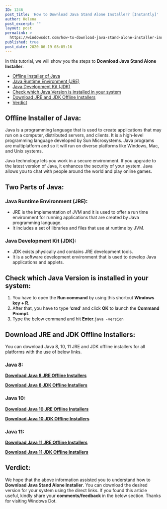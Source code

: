 ```yaml
---
ID: 1246
post_title: 'How to Download Java Stand Alone Installer? [Instantly]'
author: Helena
post_excerpt: ""
layout: post
permalink: >
  https://windowsdot.com/how-to-download-java-stand-alone-installer-instantly/
published: true
post_date: 2020-06-19 08:05:16
---
```

In this tutorial, we will show you the steps to <strong>Download Java Stand Alone Installer</strong>.
<ul class="toc">
 	<li><a href="#1">Offline Installer of Java</a></li>
 	<li><a href="#2">Java Runtime Environment (JRE)</a></li>
 	<li><a href="#3">Java Development Kit (JDK)</a></li>
 	<li><a href="#4">Check which Java Version is installed in your system</a></li>
 	<li><a href="#5">Download JRE and JDK Offline Installers</a></li>
 	<li><a href="#6">Verdict</a></li>
</ul>
<h2 id="1">Offline Installer of Java:</h2>
Java is a programming language that is used to create applications that may run on a computer, distributed servers, and clients. It is a high-level programming language developed by Sun Microsystems. Java programs are multiplatform and so it will run on diverse platforms like Windows, Mac, and Unix systems.

Java technology lets you work in a secure environment. If you upgrade to the latest version of Java, it enhances the security of your system. Java allows you to chat with people around the world and play online games.
<h2>Two Parts of Java:</h2>
<h3 id="2">Java Runtime Environment (JRE):</h3>
<ul>
 	<li>JRE is the implementation of JVM and it is used to offer a run time environment for running applications that are created by Java programming language.</li>
 	<li>It includes a set of libraries and files that use at runtime by JVM.</li>
</ul>
<h3 id="3">Java Development Kit (JDK):</h3>
<ul>
 	<li>JDK exists physically and contains JRE development tools.</li>
 	<li>It is a software development environment that is used to develop Java applications and applets.</li>
</ul>
<h2 id="4">Check which Java Version is installed in your system:</h2>
<ol>
 	<li>You have to open the <strong>Run command</strong> by using this shortcut <strong>Windows key + R</strong>.</li>
 	<li>After that, you have to type ‘<strong>cmd</strong>’ and click <strong>OK</strong> to launch the <strong>Command Prompt</strong>.</li>
 	<li>Type the below command and hit <strong>Enter</strong>.<code>java -version</code></li>
</ol>
<h2 id="5">Download JRE and JDK Offline Installers:</h2>
You can download Java 8, 10, 11 JRE and JDK offline installers for all platforms with the use of below links.
<h3>Java 8:</h3>
<a href="https://www.oracle.com/java/technologies/javase-jre8-downloads.html" target="_blank" rel="noopener noreferrer"><strong>Download Java 8 JRE Offline Installers</strong></a>

<a href="https://www.oracle.com/java/technologies/javase/javase-jdk8-downloads.html" target="_blank" rel="noopener noreferrer"><strong>Download Java 8 JDK Offline Installers</strong></a>
<h3>Java 10:</h3>
<a href="https://www.oracle.com/java/technologies/javase-downloads.html" target="_blank" rel="noopener noreferrer"><strong>Download Java 10 JRE Offline Installers</strong></a>

<a href="https://www.oracle.com/java/technologies/javase-downloads.html" target="_blank" rel="noopener noreferrer"><strong>Download Java 10 JDK Offline Installers</strong></a>
<h3>Java 11:</h3>
<a href="https://www.oracle.com/java/technologies/javase-jdk11-downloads.html" target="_blank" rel="noopener noreferrer"><strong>Download Java 11 JRE Offline Installers</strong></a>

<a href="https://www.oracle.com/java/technologies/javase-jdk11-downloads.html" target="_blank" rel="noopener noreferrer"><strong>Download Java 11 JDK Offline Installers</strong></a>
<h2 id="6">Verdict:</h2>
We hope that the above information assisted you to understand how to <strong>Download Java Stand Alone Installer</strong>. You can download the desired version for your system using the direct links. If you found this article useful, kindly share your <strong>comments/feedback</strong> in the below section. Thanks for visiting Windows Dot.